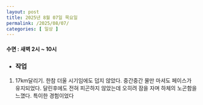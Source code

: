 ```yaml
---
layout: post
title: 2025년 8월 07일 목요일
permalink: /2025/08/07/
categories: [ 일상 ]
---
```

#### 수면 : 새벽 2시 ~ 10시
* ### 작업
1. 17km달리기. 한참 더울 시기임에도 덥지 않았다. 중간중간 물만 마셔도 페이스가 유지되었다. 달린후에도 전혀 피곤하지 않았는데 오히려 잠을 자며 하체의 노곤함을 느꼈다. 특이한 경험이었다
